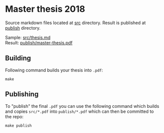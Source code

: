 # Master thesis 2018

Source markdown files located at [src](src) directory.
Result is published at [publish](publish) directory.

Sample: [src/thesis.md](src/thesis.md)  
Result: [publish/master-thesis.pdf](publish/master-thesis.pdf)

## Building

Following command builds your thesis into `.pdf`:

```
make
```

## Publishing

To "publish" the final `.pdf` you can use the following command which builds and copies `src/*.pdf` into `publish/*.pdf`
which can then be committed to the repo:

```
make publish
```
